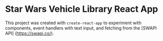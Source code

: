 # Star Wars Vehicle Library React App
This project was created with  `create-react-app` to experiment with components, event handlers with text input, and fetching from the [SWAPI API] (https://swapi.co/).